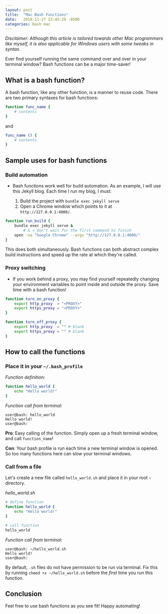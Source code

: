 ```yaml
---
layout: post
title:  "Mac Bash Functions"
date:   2018-11-27 23:45:29 -0500
categories: bash mac
---
```


*Disclaimer: Although this article is tailored towards other Mac programmers like myself, it is also applicable for Windows users with some tweaks in syntax.*

Ever find yourself running the same command over and over in your terminal window? Bash functions can be a major time-saver!

## What is a bash function?

A bash function, like any other function, is a manner to reuse code. There are two primary syntaxes for bash functions:

```bash
function func_name {
	# contents
}
```

and

```bash
func_name () {
	# contents
}
```


## Sample uses for bash functions

### Build automation

- Bash functions work well for build automation. As an example, I will use this Jekyll blog. Each time I run my blog, I must:

	1. Build the project with `bundle exec jekyll serve`
	2. Open a Chrome window which points to it at `http://127.0.0.1:4000/`.

```bash
function run_build {
	bundle exec jekyll serve &
		# & = don't wait for the first command to finish
	open -na "Google Chrome" --args "http://127.0.0.1:4000/"
}
```

This does both simultaneously. Bash functions can both abstract complex build instructions and speed up the rate at which they're called.

### Proxy switching

- If you work behind a proxy, you may find yourself repeatedly changing your environment variables to point inside and outside the proxy. Save time with a bash function!

```bash
function turn_on_proxy {
	export http_proxy  = "<PROXY>"
	export https_proxy = "<PROXY>"
}

function turn_off_proxy {
	export http_proxy  = "" # blank
	export https_proxy = "" # blank
}
```

## How to call the functions

### Place it in your `~/.bash_profile`

*Function definition:*

```bash
function hello_world {
	echo "Hello world!"
}
```

*Function call from terminal:*

```
user@bash: hello_world
Hello world!
user@bash:
```

**Pro**: Easy calling of the function. Simply open up a fresh terminal window, and call `function_name`!

**Con**: Your bash profile is run each time a new terminal window is opened. So too many functions here can slow your terminal windows.

### Call from a file

Let's create a new file called `hello_world.sh` and place it in your root `~` directory.

*hello_world.sh*

```bash
# define function
function hello_world {
	echo "Hello world!"
}

# call function
hello_world
```

*Function call from terminal:*

```
user@bash: ~/hello_world.sh
Hello world!
user@bash:
```

By default, `.sh` files do not have permission to be run via terminal. Fix this by running `chmod +x ~/hello_world.sh` before the *first* time you run this function.

## Conclusion

Feel free to use bash functions as you see fit! Happy automating!
